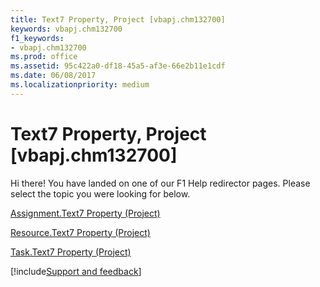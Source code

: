 ```yaml
---
title: Text7 Property, Project [vbapj.chm132700]
keywords: vbapj.chm132700
f1_keywords:
- vbapj.chm132700
ms.prod: office
ms.assetid: 95c422a0-df18-45a5-af3e-66e2b11e1cdf
ms.date: 06/08/2017
ms.localizationpriority: medium
---
```



# Text7 Property, Project [vbapj.chm132700]

Hi there! You have landed on one of our F1 Help redirector pages. Please select the topic you were looking for below.

[Assignment.Text7 Property (Project)](https://msdn.microsoft.com/library/ad7878f8-8d09-8c4b-d620-ab47c5a40ad0%28Office.15%29.aspx)

[Resource.Text7 Property (Project)](https://msdn.microsoft.com/library/bf958b21-5e71-ce14-33fa-348fc7e3e55b%28Office.15%29.aspx)

[Task.Text7 Property (Project)](https://msdn.microsoft.com/library/691aa69d-e30d-e1ce-10b9-7feac42cf642%28Office.15%29.aspx)

[!include[Support and feedback](~/includes/feedback-boilerplate.md)]